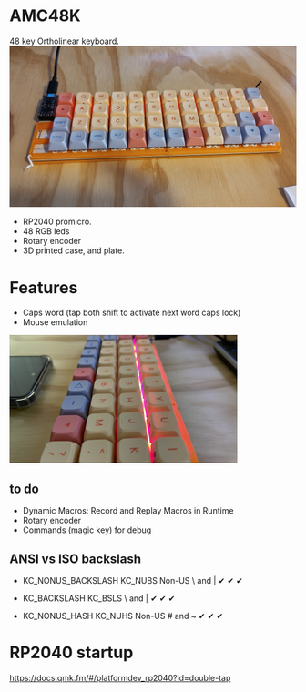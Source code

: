 # AMC48K
48 key Ortholinear keyboard.
![screenshot](amc48k_front.jpg)
- RP2040 promicro.
- 48 RGB leds
- Rotary encoder
- 3D printed case, and plate.

# Features
- Caps word  (tap both shift to activate next word caps lock)
- Mouse emulation

![screenshot](amc48k_sideview.png)

## to do 
- Dynamic Macros: Record and Replay Macros in Runtime
- Rotary encoder
- Commands (magic key) for debug

## ANSI vs ISO backslash
- KC_NONUS_BACKSLASH	KC_NUBS	Non-US \ and |	✔	✔	✔
- KC_BACKSLASH	KC_BSLS	\ and |	✔	✔	✔

- KC_NONUS_HASH	KC_NUHS	Non-US # and ~	✔	✔	✔

# RP2040 startup
https://docs.qmk.fm/#/platformdev_rp2040?id=double-tap
